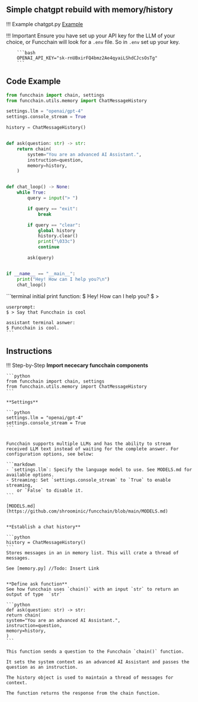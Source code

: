 ## Simple chatgpt rebuild with memory/history

!!! Example
    chatgpt.py [Example](https://github.com/shroominic/funcchain/blob/main/examples/chatgpt.py)

!!! Important
    Ensure you have set up your API key for the LLM of your choice, or Funcchain will look for a `.env` file. So in `.env` set up your key.

        ```bash
        OPENAI_API_KEY="sk-rnUBxirFQ4bmz2Ae4qyaiLShdCJcsOsTg"
        ```

## Code Example

```python
from funcchain import chain, settings
from funcchain.utils.memory import ChatMessageHistory

settings.llm = "openai/gpt-4"
settings.console_stream = True

history = ChatMessageHistory()


def ask(question: str) -> str:
    return chain(
        system="You are an advanced AI Assistant.",
        instruction=question,
        memory=history,
    )


def chat_loop() -> None:
    while True:
        query = input("> ")

        if query == "exit":
            break

        if query == "clear":
            global history
            history.clear()
            print("\033c")
            continue

        ask(query)


if __name__ == "__main__":
    print("Hey! How can I help you?\n")
    chat_loop()
```

<div class="termy">
    ```terminal
    initial print function:
    $ Hey! How can I help you?
    $ >

    userprompt:
    $ > Say that Funcchain is cool

    assistant terminal asnwer:
    $ Funcchain is cool.
    ```
</div>

## Instructions

!!! Step-by-Step
    **Import nececary funcchain components**

    ```python
    from funcchain import chain, settings
    from funcchain.utils.memory import ChatMessageHistory
    ```

    **Settings**

    ```python
    settings.llm = "openai/gpt-4"
    settings.console_stream = True
    ```


    Funcchain supports multiple LLMs and has the ability to stream received LLM text instead of waiting for the complete answer. For configuration options, see below:

    ```markdown
    - `settings.llm`: Specify the language model to use. See MODELS.md for available options.
    - Streaming: Set `settings.console_stream` to `True` to enable streaming,
        or `False` to disable it.
    ```

    [MODELS.md](https://github.com/shroominic/funcchain/blob/main/MODELS.md)


    **Establish a chat history**

    ```python
    history = ChatMessageHistory()
    ```
    Stores messages in an in memory list. This will crate a thread of messages.

    See [memory.py] //Todo: Insert Link


    **Define ask function**
    See how funcchain uses `chain()` with an input `str` to return an output of type  `str`

    ```python
    def ask(question: str) -> str:
    return chain(
    system="You are an advanced AI Assistant.",
    instruction=question,
    memory=history,
    )
    ```

    This function sends a question to the Funcchain `chain()` function.

    It sets the system context as an advanced AI Assistant and passes the question as an instruction.

    The history object is used to maintain a thread of messages for context.

    The function returns the response from the chain function.
